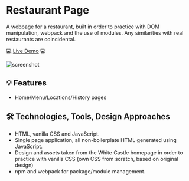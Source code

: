 # Restaurant Page
A webpage for a restaurant, built in order to practice with DOM manipulation, webpack and the use of modules.
Any similarities with real restaurants are coincidental.

💻 [Live Demo](https://perugi.github.io/restaurant-page/) 💻

![screenshot](https://github.com/perugi/odin-restaurant/assets/38496182/68bfbd82-d4e4-4696-8408-a9009c730ae0)

## 💡 Features
- Home/Menu/Locations/History pages

## 🛠️ Technologies, Tools, Design Approaches
- HTML, vanilla CSS and JavaScript.
- Single page application, all non-boilerplate HTML generated using JavaScript.
- Design and assets taken from the White Castle homepage in order to practice with vanilla CSS (own CSS from scratch, based on original design)
- npm and webpack for package/module management.
